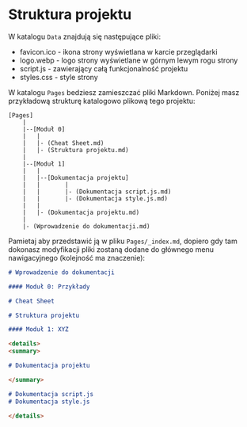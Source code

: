 # Struktura projektu

W katalogu ```Data``` znajdują się następujące pliki:

- favicon.ico - ikona strony wyświetlana w karcie przeglądarki
- logo.webp - logo strony wyświetlane w górnym lewym rogu strony
- script.js - zawierający całą funkcjonalność projektu
- styles.css - style strony

W katalogu ```Pages``` bedziesz zamieszczać pliki Markdown. Poniżej masz przykładową strukturę katalogowo plikową tego projektu:
```
[Pages]
    |
    |--[Moduł 0]
    |   |
    |   |- (Cheat Sheet.md)
    |   |- (Struktura projektu.md)
    |
    |--[Moduł 1]
    |   |
    |   |--[Dokumentacja projektu]
    |   |       |
    |   |       |- (Dokumentacja script.js.md)
    |   |       |- (Dokumentacja style.js.md)
    |   |
    |   |- (Dokumentacja projektu.md)
    |
    |- (Wprowadzenie do dokumentacji.md)

```
Pamietaj aby przedstawić ją w pliku ```Pages/_index.md```, dopiero gdy tam dokonasz modyfikacji pliki zostaną dodane do głównego menu nawigacyjnego (kolejność ma znaczenie):

```MarkDown
# Wprowadzenie do dokumentacji

#### Moduł 0: Przykłady

# Cheat Sheet

# Struktura projektu

#### Moduł 1: XYZ

<details>
<summary>

# Dokumentacja projektu

</summary>

# Dokumentacja script.js
# Dokumentacja style.js

</details>

```